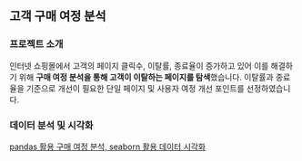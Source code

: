 ## 고객 구매 여정 분석

### 프로젝트 소개
인터넷 쇼핑몰에서 고객의 페이지 클릭수, 이탈률, 종료율이 증가하고 있어 이를 해결하기 위해 **구매 여정 분석을 통해 고객이 이탈하는 페이지를 탐색**했습니다.
이탈률과 종료율을 기준으로 개선이 필요한 단일 페이지 및 사용자 여정 개선 포인트를 선정하였습니다.

### 데이터 분석 및 시각화
[pandas 활용 구매 여정 분석, seaborn 활용 데이터 시각화](https://github.com/hyewon0403/customer-journey/blob/master/customer_journey.ipynb)
